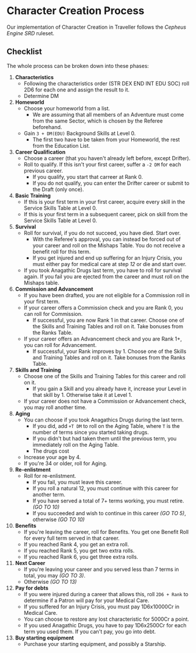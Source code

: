 # Character Creation Process

Our implementation of Character Creation in Traveller follows the *Cepheus Engine SRD* ruleset.

## Checklist

The whole process can be broken down into these phases:

1. **Characteristics**
    - Following the characteristics order (STR DEX END INT EDU SOC) roll 2D6 for each one and assign the result to it.
    - Determine DM 
2. **Homeworld**
    - Choose your homeworld from a list.
        - We are assuming that all members of an Adventure must come from the same Sector, which is chosen by the Referee beforehand.
    - Gain `3 + DM(EDU)` Background Skills at Level 0.
        - The first two have to be taken from your Homeworld, the rest from the Education List.
3. **Career Qualification**
    - Choose a career (that you haven't already left before, except Drifter).
    - Roll to qualify. If this isn't your first career, suffer a `-2 DM` for each previous career.
        - If you qualify, you start that carreer at Rank 0.
        - If you do not qualify, you can enter the Drifter career or submit to the Draft (only once).
4. **Basic Training**
    - If this is your first term in your first career, acquire every skill in the Service Skills Table at Level 0.
    - If this is your first term in a subsequent career, pick on skill from the Service Skills Table at Level 0.
5. **Survival**
    - Roll for survival, if you do not succeed, you have died. Start over.
        - With the Referee's approval, you can instead be forced out of your career and roll on the Mishaps Table. You do not receive a benefit roll for this term.
        - If you get injured and end up suffering for an Injury Crisis, you must either pay for medical care at step *12* or die and start over.
    - If you took Anagathic Drugs last term, you have to roll for survival again. If you fail you are ejected from the career and must roll on the Mishaps table.
6. **Commission and Advancement**
    - If you have been drafted, you are not eligible for a Commission roll in your first term.
    - If your career offers a Commission check and you are Rank 0, you can roll for Commission.
        - If successful, you are now Rank 1 in that career.
     Choose one of the Skills and Training Tables and roll on it. Take bonuses from the Ranks Table.
    - If your career offers an Advancement check and you are Rank 1+, you can roll for Advancement.
        - If successful, your Rank improves by 1. Choose one of the Skills and Training Tables and roll on it. Take bonuses from the Ranks Table.
7. **Skills and Training**
    - Choose one of the Skills and Training Tables for this career and roll on it.
        - If you gain a Skill and you already have it, increase your Level in that skill by 1. Otherwise take it at Level 1.
    - If your career does not have a Commission or Advancement check, you may roll another time.
8. **Aging**
    - You can choose if you took Anagathics Drugs during the last term.
        - If you did, add `+T DM` to roll on the Aging Table, where `T` is the number of terms since you started taking drugs.
        - If you didn't but had taken them until the previous term, you immediately roll on the Aging Table.
        - The drugs cost 
    - Increase your age by 4.
    - If you're 34 or older, roll for Aging.
9. **Re-enlistment**
    - Roll for re-enlistment.
        - If you fail, you must leave this career.
        - If you roll a natural 12, you must continue with this career for another term.
        - If you have served a total of 7+ terms working, you must retire. *(GO TO 10)*
        - If you succeeded and wish to continue in this career *(GO TO 5)*, otherwise *(GO TO 10)*
10. **Benefits**
    - If you're leaving the career, roll for Benefits. You get one Benefit Roll for every full term served in that career.
    - If you reached Rank 4, you get an extra roll.
    - If you reached Rank 5, you get two extra rolls.
    - If you reached Rank 6, you get three extra rolls.
11. **Next Career**
    - If you're leaving your career and you served less than 7 terms in total, you may *(GO TO 3)*.
    - Otherwise *(GO TO 13)*
11. **Pay for debts**
    - If you were injured during a career that allows this, roll `2D6 + Rank` to determine if a Patron will pay for your Medical Care.
    - If you suffered for an Injury Crisis, you must pay 1D6x10000Cr in Medical Care.
    - You can choose to restore any lost characteristic for 5000Cr a point.
    - If you used Anagathic Drugs, you have to pay 1D6x2500Cr for each term you used them. If you can't pay, you go into debt.
13. **Buy starting equipment**
    - Purchase your starting equipment, and possibly a Starship.